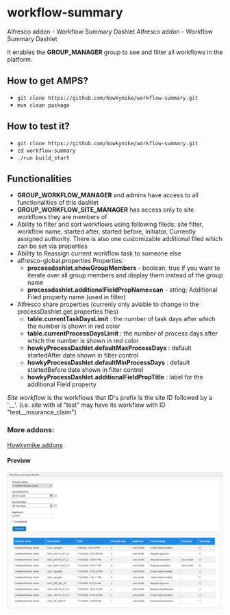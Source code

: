 # workflow-summary
Alfresco addon - Workflow Summary Dashlet	Alfresco addon - Workflow Summary Dashlet

It enables the **GROUP_MANAGER** group to see and filter all workflows in the platform.

## How to get AMPS?
- `git clone https://github.com/howkymike/workflow-summary.git`
- `mvn clean package`

## How to test it?
- `git clone https://github.com/howkymike/workflow-summary.git`
- `cd workflow-summary`
- `./run build_start`

## Functionalities
- **GROUP_WORKFLOW_MANAGER** and admins have access to all functionalities of this dashlet
- **GROUP_WORKFLOW_SITE_MANAGER** has access only to site workflows they are members of
- Ability to filter and sort workflows using following fileds: site filter, workflow name, started after, started before, Initiator, Currently assigned authority. There is also one customizable additional filed which can be set via properties
- Ability to Reassign current workflow task to someone else
- alfresco-global.properties Properties:
	- **processdashlet.showGroupMembers** - boolean; true if you want to iterate over all group members and display them instead of the group name
	- **processdashlet.additionalFieldPropName=san** - string; Additional Filed property name (used in filter)
- Alfresco share properties (currenly only aviable to change in the processDashlet.get.properties files)
	- **table.currentTaskDaysLimit** :  the number of task days after which the number is shown in red color
	- **table.currentProcessDaysLimit** : the number of process days after which the number is shown in red color
	- **howkyProcessDashlet.defaultMaxProcessDays** : default startedAfter date shown in filter control
	- **howkyProcessDashlet.defaultMinProcessDays** : default startedBefore date shown in filter control
	- **howkyProcessDashlet.additionalFieldPropTitle** : label for the additional Field property

*Site workflow* is the workflows that ID's prefix is the site ID followed by a '__'. (i.e. site with id "test" may have its workflow with ID "test__insurance_claim")


### More addons:
[Howkymike addons](https://howkymike.github.io/alfrescoAddons.html)


#### Preview
![workflow-summary dashlet preview](images/imageOLD.png)